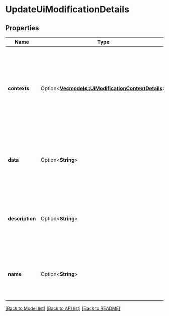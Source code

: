 # UpdateUiModificationDetails

## Properties

Name | Type | Description | Notes
------------ | ------------- | ------------- | -------------
**contexts** | Option<[**Vec<models::UiModificationContextDetails>**](UiModificationContextDetails.md)> | List of contexts of the UI modification. The maximum number of contexts is 1000. If provided, replaces all existing contexts. | [optional]
**data** | Option<**String**> | The data of the UI modification. The maximum size of the data is 50000 characters. | [optional]
**description** | Option<**String**> | The description of the UI modification. The maximum length is 255 characters. | [optional]
**name** | Option<**String**> | The name of the UI modification. The maximum length is 255 characters. | [optional]

[[Back to Model list]](../README.md#documentation-for-models) [[Back to API list]](../README.md#documentation-for-api-endpoints) [[Back to README]](../README.md)


